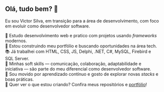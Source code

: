 ## Olá, tudo bem? 👋

<!--
**victorhm17/victorhm17** is a ✨ _special_ ✨ repository because its `README.md` (this file) appears on your GitHub profile.

Here are some ideas to get you started:
- 🎲 Sou um entusiasta de Machine Learning, IA Generativa, Estátistica e é claro, dados.
- 🔭 I’m currently working on ...
- 🌱 I’m currently learning ...
- 👯 I’m looking to collaborate on ...
- 🤔 I’m looking for help with ...
- 💬 Ask me about ...
- 📫 How to reach me: ...
- 😄 Pronouns: ...
- ⚡ Fun fact: ...
-->

Eu sou Victor Silva, em transição para a área de desenvolvimento, com foco em evoluir como desenvolvedor software.

🌱 Estudo desenvolvimento web e pratico com projetos usando <i>frameworks</i> modernos. <br>
🔭 Estou construindo meu portfólio e buscando oportunidades na área tech. <br>
📚 Já trabalhei com HTML, CSS, JS, Delphi, .NET, C#, MySQL, Firebird e SQL Server. <br>
🧠 Minhas soft skills — comunicação, colaboração, adaptabilidade e iniciativa — são parte do meu diferencial como desenvolvedor software. <br>
🚀 Sou movido por aprendizado contínuo e gosto de explorar novas <i>stacks</i> e boas práticas. <br>
👀 Quer ver o que estou criando? Confira meus repositórios e <a href="#">portfólio</a>!
